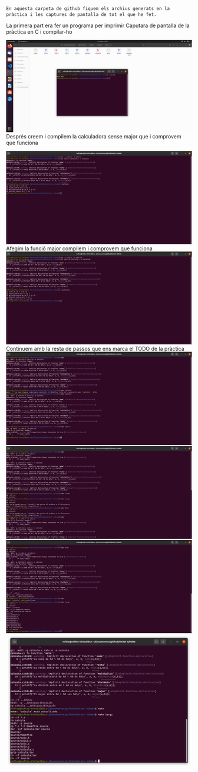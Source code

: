     En aquesta carpeta de github fiquem els archius generats en la pràctica i les captures de pantalla de tot el que he fet.
La primera part era fer un programa per imprimir Caputara de pantalla de la pràctica en C i compilar-ho  
  
   ![Caputara de pantalla de la pràctica](cap2.png)Després creem i compilem la calculadora sense major que i comprovem que funciona  
  
   ![Caputara de pantalla de la pràctica](cap3.png) 
   Afegim la funció major compilem i comprovem que funciona 
   ![Caputara de pantalla de la pràctica](cap4.png) 
   Continuem amb la resta de passos que ens marca el TODO de la pràctica 
   ![Caputara de pantalla de la pràctica](cap5.png)  
   ![Caputara de pantalla de la pràctica](cap6.png)  
   ![Caputara de pantalla de la pràctica](cap7.png)  
   ![Caputara de pantalla de la pràctica](cap8.png)